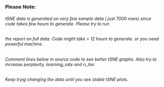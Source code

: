 ### Please Note: 
###### tSNE data is generated on very few sample data ( just 7000 rows) since code takes few hours to generate. Please try to run 
###### the report on full data. Code might take > 12 hours to generate. or you need powerful machine. 
###### Comment lines below in source code to see better tSNE graphs. Also try to increase perplexity, learning_rate and n_iter.
###### Keep tryig changing the data until you see stable tSNE plots.
